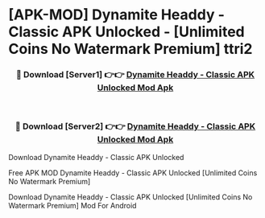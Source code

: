 # [APK-MOD] Dynamite Headdy - Classic APK Unlocked - [Unlimited Coins No Watermark Premium] ttri2



<div align="center">
<h3>🔴 Download [Server1] 👉👉 <a href="https://momento.my/?title=Dynamite_Headdy_-_Classic_APK_Unlocked">Dynamite Headdy - Classic APK Unlocked Mod Apk</a></h3><br>

<h3>🔴 Download [Server2] 👉👉 <a href="https://momento.my/?title=Dynamite_Headdy_-_Classic_APK_Unlocked">Dynamite Headdy - Classic APK Unlocked Mod Apk</a></h3>
</div>



Download Dynamite Headdy - Classic APK Unlocked 

Free APK MOD Dynamite Headdy - Classic APK Unlocked [Unlimited Coins No Watermark Premium]

Download Dynamite Headdy - Classic APK Unlocked [Unlimited Coins No Watermark Premium] Mod For Android
